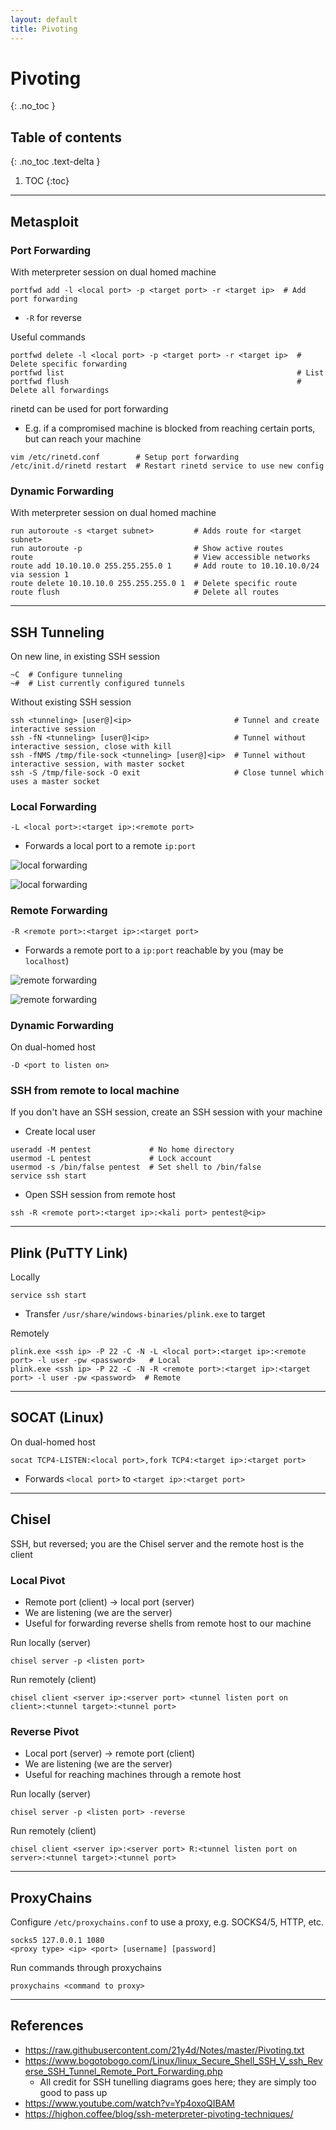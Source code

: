 ```yaml
---
layout: default
title: Pivoting
---
```


# Pivoting
{: .no_toc }

## Table of contents
{: .no_toc .text-delta }

1. TOC
{:toc}

---

## Metasploit
### Port Forwarding
With meterpreter session on dual homed machine
```shell
portfwd add -l <local port> -p <target port> -r <target ip>  # Add port forwarding
```
- `-R` for reverse

Useful commands
```shell
portfwd delete -l <local port> -p <target port> -r <target ip>  # Delete specific forwarding
portfwd list                                                    # List
portfwd flush                                                   # Delete all forwardings
```

rinetd can be used for port forwarding 
- E.g. if a compromised machine is blocked from reaching certain ports, but can reach your machine

```shell
vim /etc/rinetd.conf        # Setup port forwarding
/etc/init.d/rinetd restart  # Restart rinetd service to use new config
```

### Dynamic Forwarding
With meterpreter session on dual homed machine
```shell
run autoroute -s <target subnet>         # Adds route for <target subnet>
run autoroute -p                         # Show active routes
route                                    # View accessible networks
route add 10.10.10.0 255.255.255.0 1     # Add route to 10.10.10.0/24 via session 1
route delete 10.10.10.0 255.255.255.0 1  # Delete specific route
route flush                              # Delete all routes
```

---

## SSH Tunneling
On new line, in existing SSH session
```shell
~C  # Configure tunneling
~#  # List currently configured tunnels
```

Without existing SSH session
```shell
ssh <tunneling> [user@]<ip>                       # Tunnel and create interactive session
ssh -fN <tunneling> [user@]<ip>                   # Tunnel without interactive session, close with kill
ssh -fNMS /tmp/file-sock <tunneling> [user@]<ip>  # Tunnel without interactive session, with master socket
ssh -S /tmp/file-sock -O exit                     # Close tunnel which uses a master socket
```

### Local Forwarding
```shell
-L <local port>:<target ip>:<remote port>
```
- Forwards a local port to a remote `ip:port`

![local forwarding](/assets/images/ssh-local.png)

![local forwarding](/assets/images/ssh-local2.png)

### Remote Forwarding
```shell
-R <remote port>:<target ip>:<target port>
```
- Forwards a remote port to a `ip:port` reachable by you (may be `localhost`)

![remote forwarding](/assets/images/ssh-remote.png)

![remote forwarding](/assets/images/ssh-remote2.png)

### Dynamic Forwarding
On dual-homed host
```shell
-D <port to listen on>
```

### SSH from remote to local machine
If you don't have an SSH session, create an SSH session with your machine
- Create local user
```shell
useradd -M pentest             # No home directory
usermod -L pentest             # Lock account
usermod -s /bin/false pentest  # Set shell to /bin/false
service ssh start
```
- Open SSH session from remote host 
```shell
ssh -R <remote port>:<target ip>:<kali port> pentest@<ip>
```

---

## Plink (PuTTY Link)
Locally
```shell
service ssh start
```
- Transfer `/usr/share/windows-binaries/plink.exe` to target

Remotely
```shell
plink.exe <ssh ip> -P 22 -C -N -L <local port>:<target ip>:<remote port> -l user -pw <password>   # Local
plink.exe <ssh ip> -P 22 -C -N -R <remote port>:<target ip>:<target port> -l user -pw <password>  # Remote
```

---

## SOCAT (Linux)
On dual-homed host
```shell
socat TCP4-LISTEN:<local port>,fork TCP4:<target ip>:<target port>
```
- Forwards `<local port>` to `<target ip>:<target port>`

---

## Chisel
SSH, but reversed; you are the Chisel server and the remote host is the client

### Local Pivot
- Remote port (client) → local port (server)
- We are listening (we are the server)
- Useful for forwarding reverse shells from remote host to our machine

Run locally (server)
```shell
chisel server -p <listen port>
```

Run remotely (client)
```shell
chisel client <server ip>:<server port> <tunnel listen port on client>:<tunnel target>:<tunnel port>
```

### Reverse Pivot
- Local port (server) → remote port (client)
- We are listening (we are the server)
- Useful for reaching machines through a remote host

Run locally (server)
```shell
chisel server -p <listen port> -reverse
```

Run remotely (client)
```shell
chisel client <server ip>:<server port> R:<tunnel listen port on server>:<tunnel target>:<tunnel port>
```

---

## ProxyChains
Configure `/etc/proxychains.conf` to use a proxy, e.g. SOCKS4/5, HTTP, etc.
```shell
socks5 127.0.0.1 1080
<proxy type> <ip> <port> [username] [password]
```
Run commands through proxychains
```shell
proxychains <command to proxy>
```

---

## References
- <https://raw.githubusercontent.com/21y4d/Notes/master/Pivoting.txt>
- <https://www.bogotobogo.com/Linux/linux_Secure_Shell_SSH_V_ssh_Reverse_SSH_Tunnel_Remote_Port_Forwarding.php>
    - All credit for SSH tunelling diagrams goes here; they are simply too good to pass up
- <https://www.youtube.com/watch?v=Yp4oxoQIBAM>
- <https://highon.coffee/blog/ssh-meterpreter-pivoting-techniques/>